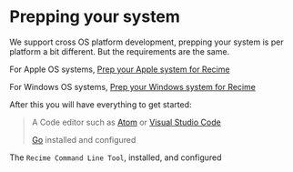 # Prepping your system

We support cross OS platform development, prepping your system is per platform a bit different. But the requirements are the same.

For Apple OS systems, [Prep your Apple system for Recime](/prep-your-apple-system-for-recime.md)

For Windows OS systems, [Prep your Windows system for Recime](/prep-your-windows-system-for-recime.md)

After this you will have everything to get started:

> A Code editor such as [Atom](https://atom.io/) or [Visual Studio Code](http://code.visualstudio.com/)
>
> [Go](https://golang.org/) installed and configured

The `Recime Command Line Tool`, installed, and configured



